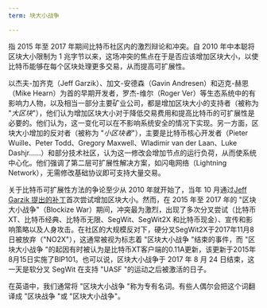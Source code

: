 ```yaml
---
term: 块大小战争

---
```

指 2015 年至 2017 年期间比特币社区内的激烈辩论和冲突。自 2010 年中本聪将区块大小限制为 1 兆字节以来，这场冲突的焦点在于是否应该增加区块大小，以使比特币能够在每个区块处理更多交易，从而提高可扩展性。

以杰夫-加齐克（Jeff Garzik）、加文-安德森（Gavin Andresen）和迈克-赫恩（Mike Hearn）为首的早期开发者，罗杰-维尔（Roger Ver）等生态系统中的有影响力人物，以及相当一部分主要矿业公司，都是增加区块大小的支持者（被称为 "*大区块*"），他们认为增加区块大小对于降低交易费用和提高比特币的可扩展性是必要的。他们认为，这一变化可以在不影响系统安全的情况下实现。另一方面，区块大小增加的反对者（被称为 "*小区块者*"），主要是比特币核心开发者（Pieter Wuille、Peter Todd、Gregory Maxwell、Wladimir van der Laan、Luke Dashjr......）和部分技术社区，认为这一修改会增加节点的运行负荷，从而使系统中心化。他们强调了第二层可扩展性解决方案，如闪电网络（Lightning Network），无需修改基础协议即可支持大量交易。

关于比特币可扩展性方法的争论至少从 2010 年就开始了，当年 10 月通过[Jeff Garzik 提出的补丁](https://bitcointalk.org/index.php?topic=1347.0)首次尝试增加区块大小。然而，在 2015 年至 2017 年的 "区块大小战争"（Blockize War）期间，冲突最为激烈，出现了多次分叉尝试（比特币 XT、比特币经典、比特币无限、SegWit、SegWit2X 和比特币现金）、宣传和影响策略以及人身攻击。在社区的大规模反对下，硬分叉SegWit2X于2017年11月8日被放弃（"NO2X"），这通常被视为标志着 "区块大小战争 "结束的事件，而 "区块大小战争 "的起因有时被认为是比特币XT客户端的0.11A更新，该更新于2015年8月15日实施了BIP101。也可以说，区块大小战争于 2017 年 8 月 24 日结束，这一天是软分叉 SegWit 在支持 "UASF "的运动之后被激活的日子。

在英语中，我们通常将 "区块大小战争 "称为专有名词。有些人偶尔会把这个词翻译成 "区块战争 "或 "区块大小战争"。